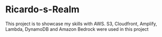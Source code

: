 # Ricardo-s-Realm
This project is to showcase my skills with AWS. S3, Cloudfront, Amplify, Lambda, DynamoDB and Amazon Bedrock were used in this project
